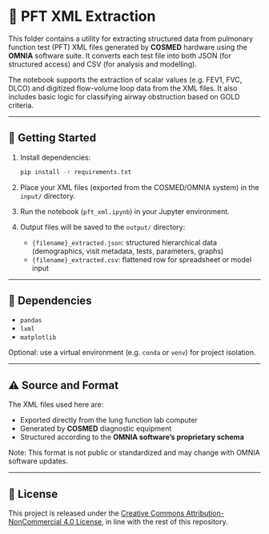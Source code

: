 # 📄 PFT XML Extraction

This folder contains a utility for extracting structured data from pulmonary function test (PFT) XML files generated by **COSMED** hardware using the **OMNIA** software suite. It converts each test file into both JSON (for structured access) and CSV (for analysis and modelling).

The notebook supports the extraction of scalar values (e.g. FEV1, FVC, DLCO) and digitized flow-volume loop data from the XML files. It also includes basic logic for classifying airway obstruction based on GOLD criteria.

---

## 🚀 Getting Started

1. Install dependencies:
   ```bash
   pip install -r requirements.txt
   ```

2. Place your XML files (exported from the COSMED/OMNIA system) in the `input/` directory.

3. Run the notebook (`pft_xml.ipynb`) in your Jupyter environment.

4. Output files will be saved to the `output/` directory:
   - `{filename}_extracted.json`: structured hierarchical data (demographics, visit metadata, tests, parameters, graphs)
   - `{filename}_extracted.csv`: flattened row for spreadsheet or model input

---

## 🧾 Dependencies

- `pandas`
- `lxml`
- `matplotlib`

Optional: use a virtual environment (e.g. `conda` or `venv`) for project isolation.

---

## ⚠️ Source and Format

The XML files used here are:
- Exported directly from the lung function lab computer
- Generated by **COSMED** diagnostic equipment
- Structured according to the **OMNIA software’s proprietary schema**

Note: This format is not public or standardized and may change with OMNIA software updates.

---

## 📜 License

This project is released under the [Creative Commons Attribution-NonCommercial 4.0 License](https://creativecommons.org/licenses/by-nc/4.0/), in line with the rest of this repository.
